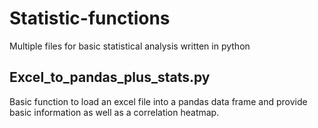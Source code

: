 # Statistic-functions
Multiple files for basic statistical analysis written in python

## Excel_to_pandas_plus_stats.py
  Basic function to load an excel file into a pandas data frame and provide basic information as well as a correlation heatmap.

  

